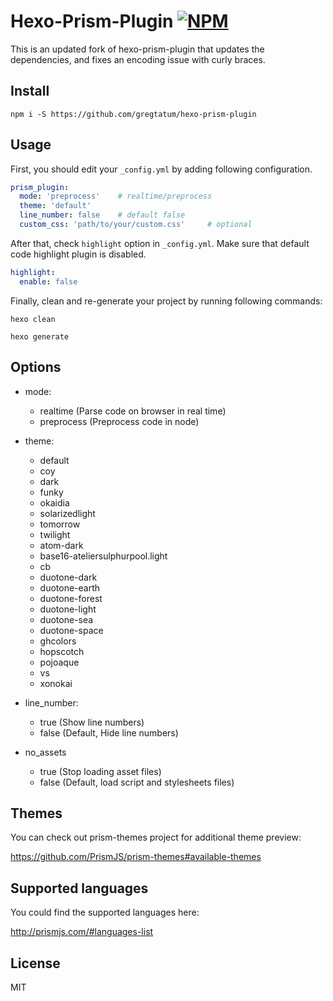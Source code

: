 # Hexo-Prism-Plugin [![NPM](https://img.shields.io/npm/dm/hexo-prism-plugin.svg)](https://www.npmjs.com/package/hexo-prism-plugin)

This is an updated fork of hexo-prism-plugin that updates the dependencies, and fixes an encoding issue with curly braces.

## Install
```
npm i -S https://github.com/gregtatum/hexo-prism-plugin
```

## Usage
First, you should edit your `_config.yml` by adding following configuration.
```yaml
prism_plugin:
  mode: 'preprocess'    # realtime/preprocess
  theme: 'default'
  line_number: false    # default false
  custom_css: 'path/to/your/custom.css'     # optional
```
After that, check `highlight` option in `_config.yml`. Make sure that default code highlight plugin is disabled.
```yaml
highlight:
  enable: false
```
Finally, clean and re-generate your project by running following commands:

```
hexo clean
```

```
hexo generate
```

## Options
- mode:
  - realtime  (Parse code on browser in real time)
  - preprocess  (Preprocess code in node)

- theme:
  - default
  - coy
  - dark
  - funky
  - okaidia
  - solarizedlight
  - tomorrow
  - twilight
  - atom-dark
  - base16-ateliersulphurpool.light
  - cb
  - duotone-dark
  - duotone-earth
  - duotone-forest
  - duotone-light
  - duotone-sea
  - duotone-space
  - ghcolors
  - hopscotch
  - pojoaque
  - vs
  - xonokai

- line_number:
  - true (Show line numbers)
  - false (Default, Hide line numbers)

- no_assets
  - true (Stop loading asset files)
  - false (Default, load script and stylesheets files)

## Themes
You can check out prism-themes project for additional theme preview:

https://github.com/PrismJS/prism-themes#available-themes

## Supported languages
You could find the supported languages here:

http://prismjs.com/#languages-list

## License
MIT
